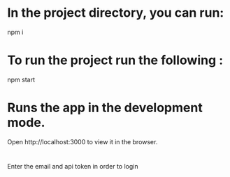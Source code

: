 # In the project directory, you can run:
npm i
# To run the project run the following :
npm start
# Runs the app in the development mode.
Open http://localhost:3000 to view it in the browser.
#
Enter the email and api token in order to login 





